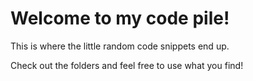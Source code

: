 # Welcome to my code pile!

This is where the little random code snippets end up.  

Check out the folders and feel free to use what you find!

